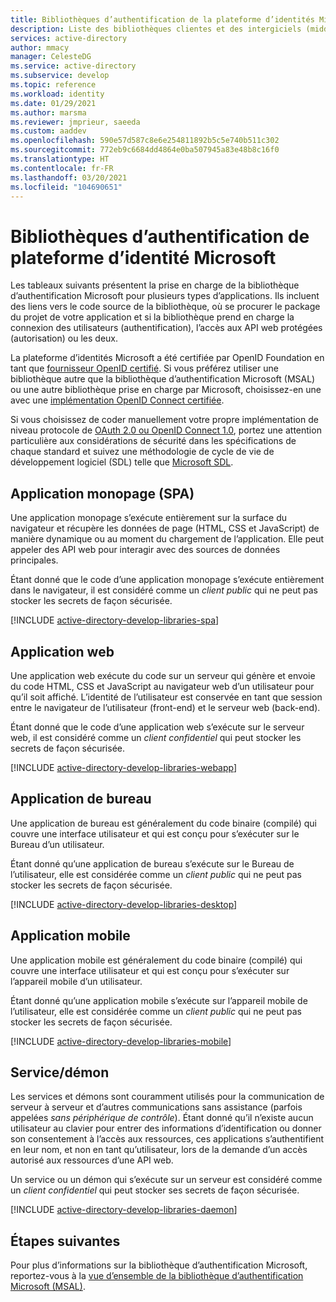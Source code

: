 ```yaml
---
title: Bibliothèques d’authentification de la plateforme d’identités Microsoft | Azure
description: Liste des bibliothèques clientes et des intergiciels (middleware) compatibles avec la plateforme d’identités Microsoft. Utilisez ces bibliothèques pour ajouter la prise en charge de la connexion des utilisateurs (authentification) et de l’accès (autorisation) aux API web protégées à vos applications.
services: active-directory
author: mmacy
manager: CelesteDG
ms.service: active-directory
ms.subservice: develop
ms.topic: reference
ms.workload: identity
ms.date: 01/29/2021
ms.author: marsma
ms.reviewer: jmprieur, saeeda
ms.custom: aaddev
ms.openlocfilehash: 590e57d587c8e6e254811892b5c5e740b511c302
ms.sourcegitcommit: 772eb9c6684dd4864e0ba507945a83e48b8c16f0
ms.translationtype: HT
ms.contentlocale: fr-FR
ms.lasthandoff: 03/20/2021
ms.locfileid: "104690651"
---
```

# <a name="microsoft-identity-platform-authentication-libraries"></a>Bibliothèques d’authentification de plateforme d’identité Microsoft

Les tableaux suivants présentent la prise en charge de la bibliothèque d’authentification Microsoft pour plusieurs types d’applications. Ils incluent des liens vers le code source de la bibliothèque, où se procurer le package du projet de votre application et si la bibliothèque prend en charge la connexion des utilisateurs (authentification), l’accès aux API web protégées (autorisation) ou les deux.

La plateforme d’identités Microsoft a été certifiée par OpenID Foundation en tant que [fournisseur OpenID certifié](https://openid.net/certification/). Si vous préférez utiliser une bibliothèque autre que la bibliothèque d’authentification Microsoft (MSAL) ou une autre bibliothèque prise en charge par Microsoft, choisissez-en une avec une [implémentation OpenID Connect certifiée](https://openid.net/developers/certified/).

Si vous choisissez de coder manuellement votre propre implémentation de niveau protocole de [OAuth 2.0 ou OpenID Connect 1.0](active-directory-v2-protocols.md), portez une attention particulière aux considérations de sécurité dans les spécifications de chaque standard et suivez une méthodologie de cycle de vie de développement logiciel (SDL) telle que [Microsoft SDL][Microsoft-SDL].

## <a name="single-page-application-spa"></a>Application monopage (SPA)

Une application monopage s’exécute entièrement sur la surface du navigateur et récupère les données de page (HTML, CSS et JavaScript) de manière dynamique ou au moment du chargement de l’application. Elle peut appeler des API web pour interagir avec des sources de données principales.

Étant donné que le code d’une application monopage s’exécute entièrement dans le navigateur, il est considéré comme un *client public* qui ne peut pas stocker les secrets de façon sécurisée.

[!INCLUDE [active-directory-develop-libraries-spa](../../../includes/active-directory-develop-libraries-spa.md)]

## <a name="web-application"></a>Application web

Une application web exécute du code sur un serveur qui génère et envoie du code HTML, CSS et JavaScript au navigateur web d’un utilisateur pour qu’il soit affiché. L’identité de l’utilisateur est conservée en tant que session entre le navigateur de l’utilisateur (front-end) et le serveur web (back-end).

Étant donné que le code d’une application web s’exécute sur le serveur web, il est considéré comme un *client confidentiel* qui peut stocker les secrets de façon sécurisée.

[!INCLUDE [active-directory-develop-libraries-webapp](../../../includes/active-directory-develop-libraries-webapp.md)]

## <a name="desktop-application"></a>Application de bureau

Une application de bureau est généralement du code binaire (compilé) qui couvre une interface utilisateur et qui est conçu pour s’exécuter sur le Bureau d’un utilisateur.

Étant donné qu’une application de bureau s’exécute sur le Bureau de l’utilisateur, elle est considérée comme un *client public* qui ne peut pas stocker les secrets de façon sécurisée.

[!INCLUDE [active-directory-develop-libraries-desktop](../../../includes/active-directory-develop-libraries-desktop.md)]

## <a name="mobile-application"></a>Application mobile

Une application mobile est généralement du code binaire (compilé) qui couvre une interface utilisateur et qui est conçu pour s’exécuter sur l’appareil mobile d’un utilisateur.

Étant donné qu’une application mobile s’exécute sur l’appareil mobile de l’utilisateur, elle est considérée comme un *client public* qui ne peut pas stocker les secrets de façon sécurisée.

[!INCLUDE [active-directory-develop-libraries-mobile](../../../includes/active-directory-develop-libraries-mobile.md)]

## <a name="service--daemon"></a>Service/démon

Les services et démons sont couramment utilisés pour la communication de serveur à serveur et d’autres communications sans assistance (parfois appelées *sans périphérique de contrôle*). Étant donné qu’il n’existe aucun utilisateur au clavier pour entrer des informations d’identification ou donner son consentement à l’accès aux ressources, ces applications s’authentifient en leur nom, et non en tant qu’utilisateur, lors de la demande d’un accès autorisé aux ressources d’une API web.

Un service ou un démon qui s’exécute sur un serveur est considéré comme un *client confidentiel* qui peut stocker ses secrets de façon sécurisée.

[!INCLUDE [active-directory-develop-libraries-daemon](../../../includes/active-directory-develop-libraries-daemon.md)]

## <a name="next-steps"></a>Étapes suivantes

Pour plus d’informations sur la bibliothèque d’authentification Microsoft, reportez-vous à la [vue d’ensemble de la bibliothèque d’authentification Microsoft (MSAL)](msal-overview.md).

<!--Image references-->
[y]: ./media/common/yes.png
[n]: ./media/common/no.png

<!--Reference-style links -->
[AAD-App-Model-V2-Overview]: v2-overview.md
[Microsoft-SDL]: https://www.microsoft.com/securityengineering/sdl/
[preview-tos]: https://azure.microsoft.com/support/legal/preview-supplemental-terms/
